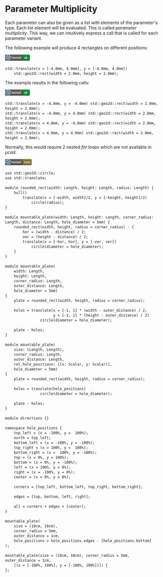 # Parameter Multiplicity

Each parameter can also be given as a list with elements of the parameter's type.
Each list element will be evaluated. This is called *parameter multiplicity*.
This way, we can intuitively express a call that is called for each parameter variant.

The following example will produce 4 rectangles on different positions:

![test](.test/parameter_multiplicity_example_A.png)

```µcad,parameter_multiplicity_example_A
std::translate(x = [-4.0mm, 4.0mm], y = [-4.0mm, 4.0mm]) 
    std::geo2d::rect(width = 2.0mm, height = 2.0mm);
```

The example results in the following calls:

![test](.test/parameter_multiplicity_example_B.png)

```µcad,parameter_multiplicity_example_B
std::translate(x = -4.0mm, y = -4.0mm) std::geo2d::rect(width = 2.0mm, height = 2.0mm);
std::translate(x = -4.0mm, y = 4.0mm) std::geo2d::rect(width = 2.0mm, height = 2.0mm);
std::translate(x = 4.0mm, y = -4.0mm) std::geo2d::rect(width = 2.0mm, height = 2.0mm);
std::translate(x = 4.0mm, y = 4.0mm) std::geo2d::rect(width = 2.0mm, height = 2.0mm);
```

Normally, this would require 2 nested *for loops* which are not available in *µcad*.

![test](.test/parameter_multiplicity_example_D.png)

```µcad,parameter_multiplicity_example_D#todo
use std::geo2d::circle;
use std::translate;

module rounded_rect(width: Length, height: Length, radius: Length) {
    hull()
        translate(x = [-width, width]/2, y = [-height, height]/2)
            circle(radius);
}

module mountable_plate(width: Length, height: Length, corner_radius: Length, distance: Length, hole_diameter = 5mm) {
    rounded_rect(width, height, radius = corner_radius) - {
        hor = (width - distance) / 2;
        ver = (height - distance) / 2;
        translate(x = [-hor, hor], y = [-ver, ver])
            circle(diameter = hole_diameter);
    }
}

module mountable_plate(
    width: Length,
    height: Length,
    corner_radius: Length,
    outer_distance: Length, 
    hole_diameter = 5mm)
{
    plate = rounded_rect(width, height, radius = corner_radius);

    holes = translate(x = [-1, 1] * (width - outer_distance) / 2, 
                      y = [-1, 1] * (height - outer_distance) / 2)
                circle(diameter = hole_diameter);

    plate - holes;
}

module mountable_plate(
    size: (Length, Length),
    corner_radius: Length,
    outer_distance: Length, 
    rel_hole_positions: [(x: Scalar, y: Scalar)], 
    hole_diameter = 5mm)
{
    plate = rounded_rect(width, height, radius = corner_radius);

    holes = translate(hole_positions)
                circle(diameter = hole_diameter);

    plate - holes;
}

module directions {}

namespace hole_positions {
    top_left = (x = -100%, y =  100%);
    north = top_left;
    bottom_left = (x = -100%, y = -100%);
    top_right = (x = 100%, y =  100%);
    bottom_right = (x =  100%, y = -100%);
    top = (x = 0%, y = 100%);
    bottom = (x = 0%, y = -100%);
    left = (x = 100%, y = 0%);
    right = (x = -100%, y = 0%);
    center = (x = 0%, y = 0%);

    corners = [top_left, bottom_left, top_right, bottom_right];

    edges = [top, bottom, left, right];

    all = corners + edges + [center];
}

mountable_plate(
    size = (10cm, 10cm),
    corner_radius = 5mm,
    outer_distance = 1cm,
    hole_positions = hole_positions.edges - [hole_positions.bottom]
);

mountable_plate(size = (10cm, 10cm), corner_radius = 5mm, outer_distance = 1cm,
    [(x = [-100%, 100%], y = [-100%, 100%])]) {
};
```
